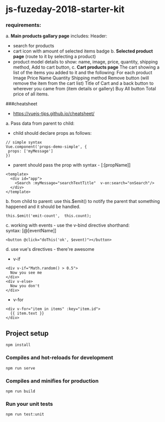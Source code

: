 # js-fuzeday-2018-starter-kit

### requirements:
a. **Main products gallary page** includes:
  Header: 
   - search for products 
   - cart icon with amount of selected items badge 
b. **Selected product page** (route to it by selecting a product)
  - product model details to show:
    name, image, price, quantity, shipping method, Add to cart button, 
c. **Cart products page**
The cart showing a list of the items you added to it and the following:
For each product
Image
Price
Name
Quantity
Shipping method
Remove button (will remove the item from the cart list)
Title of Cart and a back button to wherever you came from (item details or gallery)
Buy All button
Total price of all items.

###cheatsheet
- https://vuejs-tips.github.io/cheatsheet/

a. Pass data from parent to child:
 - child should declare props as follows:
 
 ```
 // simple syntax
Vue.component('props-demo-simple', {
  props: ['myMessage']
})
```
- parent should pass the prop with syntax - [:[propName]]

```
<template>
  <div id="app">
    <Search :myMessage="searchTextTitle"  v-on:search="onSearch"/>
  </div>
</template>
```


b. from child to parent: use this.$emit() to notify the parent that something happened and it should be handled.

```
this.$emit('emit-count',  this.count);
```

c.  working with events - use the v-bind directive shorthand:  
syntax: [@[eventName]]

```
<button @click="doThis('ok', $event)"></button>
```

d. use vue's directives - there're awesome 
- v-if

```
<div v-if="Math.random() > 0.5">
  Now you see me
</div>
<div v-else>
  Now you don't
</div>
```
- v-for

```
<div v-for="item in items" :key="item.id">
  {{ item.text }}
</div>
```
## Project setup
```
npm install
```

### Compiles and hot-reloads for development
```
npm run serve
```

### Compiles and minifies for production
```
npm run build
```

### Run your unit tests
```
npm run test:unit
```
